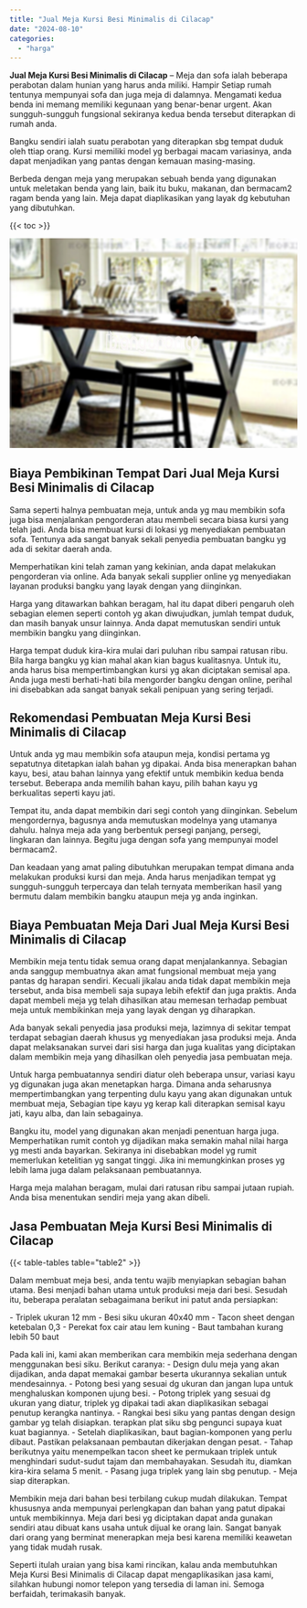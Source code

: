 ```yaml
---
title: "Jual Meja Kursi Besi Minimalis di Cilacap"
date: "2024-08-10"
categories: 
  - "harga"
---
```


**Jual Meja Kursi Besi Minimalis di Cilacap** – Meja dan sofa ialah beberapa perabotan dalam hunian yang harus anda miliki. Hampir Setiap rumah tentunya mempunyai sofa dan juga meja di dalamnya. Mengamati kedua benda ini memang memiliki kegunaan yang benar-benar urgent. Akan sungguh-sungguh fungsional sekiranya kedua benda tersebut diterapkan di rumah anda.

Bangku sendiri ialah suatu perabotan yang diterapkan sbg tempat duduk oleh ttiap orang. Kursi memiliki model yg berbagai macam variasinya, anda dapat menjadikan yang pantas dengan kemauan masing-masing.

Berbeda dengan meja yang merupakan sebuah benda yang digunakan untuk meletakan benda yang lain, baik itu buku, makanan, dan bermacam2 ragam benda yang lain. Meja dapat diaplikasikan yang layak dg kebutuhan yang dibutuhkan.

{{< toc >}}

![Jual Meja Kursi Besi Minimalis di Cilacap](/images/jual-meja-besi-murah06.png)

## Biaya Pembikinan Tempat Dari Jual Meja Kursi Besi Minimalis di Cilacap

Sama seperti halnya pembuatan meja, untuk anda yg mau membikin sofa juga bisa menjalankan pengorderan atau membeli secara biasa kursi yang telah jadi. Anda bisa membuat kursi di lokasi yg menyediakan pembuatan sofa. Tentunya ada sangat banyak sekali penyedia pembuatan bangku yg ada di sekitar daerah anda.

Memperhatikan kini telah zaman yang kekinian, anda dapat melakukan pengorderan via online. Ada banyak sekali supplier online yg menyediakan layanan produksi bangku yang layak dengan yang diinginkan.

Harga yang ditawarkan bahkan beragam, hal itu dapat diberi pengaruh oleh sebagian elemen seperti contoh yg akan diwujudkan, jumlah tempat duduk, dan masih banyak unsur lainnya. Anda dapat memutuskan sendiri untuk membikin bangku yang diinginkan.

Harga tempat duduk kira-kira mulai dari puluhan ribu sampai ratusan ribu. Bila harga bangku yg kian mahal akan kian bagus kualitasnya. Untuk itu, anda harus bisa mempertimbangkan kursi yg akan diciptakan semisal apa. Anda juga mesti berhati-hati bila mengorder bangku dengan online, perihal ini disebabkan ada sangat banyak sekali penipuan yang sering terjadi.

## Rekomendasi Pembuatan Meja Kursi Besi Minimalis di Cilacap

Untuk anda yg mau membikin sofa ataupun meja, kondisi pertama yg sepatutnya ditetapkan ialah bahan yg dipakai. Anda bisa menerapkan bahan kayu, besi, atau bahan lainnya yang efektif untuk membikin kedua benda tersebut. Beberapa anda memilih bahan kayu, pilih bahan kayu yg berkualitas seperti kayu jati.

Tempat itu, anda dapat membikin dari segi contoh yang diinginkan. Sebelum mengordernya, bagusnya anda memutuskan modelnya yang utamanya dahulu. halnya meja ada yang berbentuk persegi panjang, persegi, lingkaran dan lainnya. Begitu juga dengan sofa yang mempunyai model bermacam2.

Dan keadaan yang amat paling dibutuhkan merupakan tempat dimana anda melakukan produksi kursi dan meja. Anda harus menjadikan tempat yg sungguh-sungguh terpercaya dan telah ternyata memberikan hasil yang bermutu dalam membikin bangku ataupun meja yg anda inginkan.

## Biaya Pembuatan Meja Dari Jual Meja Kursi Besi Minimalis di Cilacap

Membikin meja tentu tidak semua orang dapat menjalankannya. Sebagian anda sanggup membuatnya akan amat fungsional membuat meja yang pantas dg harapan sendiri. Kecuali jikalau anda tidak dapat membikin meja tersebut, anda bisa membeli saja supaya lebih efektif dan juga praktis. Anda dapat membeli meja yg telah dihasilkan atau memesan terhadap pembuat meja untuk membikinkan meja yang layak dengan yg diharapkan.

Ada banyak sekali penyedia jasa produksi meja, lazimnya di sekitar tempat terdapat sebagian daerah khusus yg menyediakan jasa produksi meja. Anda dapat melaksanakan survei dari sisi harga dan juga kualitas yang diciptakan dalam membikin meja yang dihasilkan oleh penyedia jasa pembuatan meja.

Untuk harga pembuatannya sendiri diatur oleh beberapa unsur, variasi kayu yg digunakan juga akan menetapkan harga. Dimana anda seharusnya mempertimbangkan yang terpenting dulu kayu yang akan digunakan untuk membuat meja, Sebagian tipe kayu yg kerap kali diterapkan semisal kayu jati, kayu alba, dan lain sebagainya.

Bangku itu, model yang digunakan akan menjadi penentuan harga juga. Memperhatikan rumit contoh yg dijadikan maka semakin mahal nilai harga yg mesti anda bayarkan. Sekiranya ini disebabkan model yg rumit memerlukan ketelitian yg sangat tinggi. Jika ini memungkinkan proses yg lebih lama juga dalam pelaksanaan pembuatannya.

Harga meja malahan beragam, mulai dari ratusan ribu sampai jutaan rupiah. Anda bisa menentukan sendiri meja yang akan dibeli.

## Jasa Pembuatan Meja Kursi Besi Minimalis di Cilacap

{{< table-tables table="table2" >}}

Dalam membuat meja besi, anda tentu wajib menyiapkan sebagian bahan utama. Besi menjadi bahan utama untuk produksi meja dari besi. Sesudah itu, beberapa peralatan sebagaimana berikut ini patut anda persiapkan:

\- Triplek ukuran 12 mm - Besi siku ukuran 40x40 mm - Tacon sheet dengan ketebalan 0,3 - Perekat fox cair atau lem kuning - Baut tambahan kurang lebih 50 baut

Pada kali ini, kami akan memberikan cara membikin meja sederhana dengan menggunakan besi siku. Berikut caranya: - Design dulu meja yang akan dijadikan, anda dapat memakai gambar beserta ukurannya sekalian untuk mendesainnya. - Potong besi yang sesuai dg ukuran dan jangan lupa untuk menghaluskan komponen ujung besi. - Potong triplek yang sesuai dg ukuran yang diatur, triplek yg dipakai tadi akan diaplikasikan sebagai penutup kerangka nantinya. - Rangkai besi siku yang pantas dengan design gambar yg telah disiapkan. terapkan plat siku sbg pengunci supaya kuat kuat bagiannya. - Setelah diaplikasikan, baut bagian-komponen yang perlu dibaut. Pastikan pelaksanaan pembautan dikerjakan dengan pesat. - Tahap berikutnya yaitu menempelkan tacon sheet ke permukaan triplek untuk menghindari sudut-sudut tajam dan membahayakan. Sesudah itu, diamkan kira-kira selama 5 menit. - Pasang juga triplek yang lain sbg penutup. - Meja siap diterapkan.

Membikin meja dari bahan besi terbilang cukup mudah dilakukan. Tempat khususnya anda mempunyai perlengkapan dan bahan yang patut dipakai untuk membikinnya. Meja dari besi yg diciptakan dapat anda gunakan sendiri atau dibuat kans usaha untuk dijual ke orang lain. Sangat banyak dari orang yang berminat menerapkan meja besi karena memiliki keawetan yang tidak mudah rusak.

Seperti itulah uraian yang bisa kami rincikan, kalau anda membutuhkan Meja Kursi Besi Minimalis di Cilacap dapat mengaplikasikan jasa kami, silahkan hubungi nomor telepon yang tersedia di laman ini. Semoga berfaidah, terimakasih banyak.
